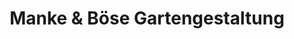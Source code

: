 ---
title: "Manke & Böse Gartengestaltung"
url: /bergisch-gladbach/manke-und-boese-gartengestaltung/
shop: Garten-Center
---